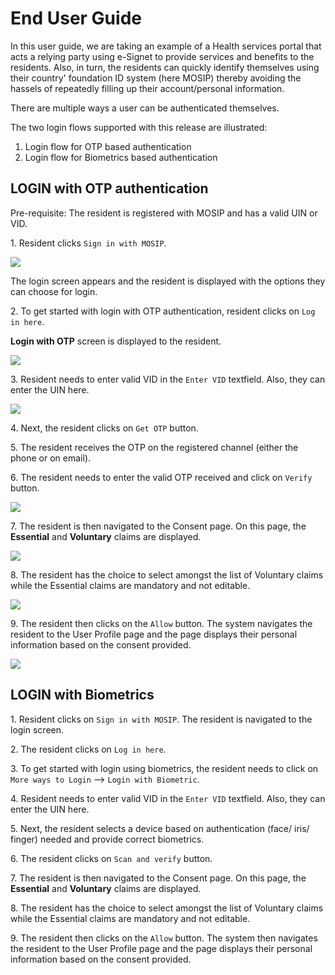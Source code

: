 # End User Guide

In this user guide, we are taking an example of a Health services portal that acts a relying party using e-Signet to provide services and benefits to the residents. Also, in turn, the residents can quickly identify themselves using their country' foundation ID system (here MOSIP) thereby avoiding the hassels of repeatedly filling up their account/personal information.

There are multiple ways a user can be authenticated themselves.  

The two login flows supported with this release are illustrated:

1. Login flow for OTP based authentication
2. Login flow for Biometrics based authentication

## LOGIN with OTP authentication

Pre-requisite: The resident is registered with MOSIP and has a valid UIN or VID.

1\. Resident clicks `Sign in with MOSIP`. 

![](\_images/idp-login-otp-signin.png)

The login screen appears and the resident is displayed with the options they can choose for login.

2\. To get started with login with OTP authentication, resident clicks on `Log in here`. 

**Login with OTP** screen is displayed to the resident.

![](\_images/idp-login-otp-loginhere.png)

3\. Resident needs to enter valid VID in the `Enter VID` textfield. Also, they can enter the UIN here.

![](\_images/idp-login-otp-entervid.png)

4\. Next, the resident clicks on `Get OTP` button.

5\. The resident receives the OTP on the registered channel (either the phone or on email).

6\. The resident needs to enter the valid OTP received and click on `Verify` button.

![](\_images/idp-login-otp-verify.png)

7\. The resident is then navigated to the Consent page. On this page, the **Essential** and **Voluntary** claims are displayed.

![](\_images/idp-login-otp-askingconsent.png)

8\. The resident has the choice to select amongst the list of Voluntary claims while the Essential claims are mandatory and not editable.

![](\_images/idp-login-otp-showingclaims.png)

9\. The resident then clicks on the `Allow` button. The system navigates the resident to the User Profile page and the page displays their personal information based on the consent provided.

![](\_images/idp-login-otp-display-pi.png)


## LOGIN with Biometrics

1\. Resident clicks on `Sign in with MOSIP`. The resident is navigated to the login screen.

2\. The resident clicks on `Log in here`.

3\. To get started with login using biometrics, the resident needs to click on `More ways to Login` --> `Login with Biometric`.

4\. Resident needs to enter valid VID in the `Enter VID` textfield. Also, they can enter the UIN here.

5\. Next, the resident selects a device based on authentication (face/ iris/ finger) needed and provide correct biometrics.

6\. The resident clicks on `Scan and verify` button.

7\. The resident is then navigated to the Consent page. On this page, the **Essential** and **Voluntary** claims are displayed.

8\. The resident has the choice to select amongst the list of Voluntary claims while the Essential claims are mandatory and not editable.

9\. The resident then clicks on the `Allow` button. The system then navigates the resident to the User Profile page and the page displays their personal information based on the consent provided.
